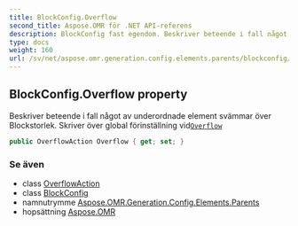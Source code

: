 ```yaml
---
title: BlockConfig.Overflow
second_title: Aspose.OMR för .NET API-referens
description: BlockConfig fast egendom. Beskriver beteende i fall något av underordnade element svämmar över Blockstorlek. Skriver över global förinställning vidOverflow
type: docs
weight: 160
url: /sv/net/aspose.omr.generation.config.elements.parents/blockconfig/overflow/
---
```

## BlockConfig.Overflow property

Beskriver beteende i fall något av underordnade element svämmar över Blockstorlek. Skriver över global förinställning vid[`Overflow`](../../../aspose.omr.generation/globalpagesettings/overflow/)

```csharp
public OverflowAction Overflow { get; set; }
```

### Se även

* class [OverflowAction](../../../aspose.omr.generation.overflowactions/overflowaction/)
* class [BlockConfig](../)
* namnutrymme [Aspose.OMR.Generation.Config.Elements.Parents](../../blockconfig/)
* hopsättning [Aspose.OMR](../../../)


